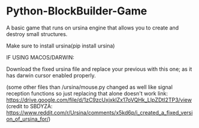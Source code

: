 # Python-BlockBuilder-Game
A basic game that runs on ursina engine that allows you to create and destroy small structures.


Make sure to install ursina(pip install ursina)


IF USING MACOS/DARWIN:

Download the fixed ursina file and replace your previous with this one; as it has darwin cursor enabled properly.

(some other files than /ursina/mouse.py changed as well like signal reception functions so just replacing that alone doesn't work
link: https://drive.google.com/file/d/1zC9zcUxjxklZx17oVQHk_LIpZDtI2TP3/view
(credit to SBDYZA: https://www.reddit.com/r/Ursina/comments/x5kd6p/i_created_a_fixed_version_of_ursina_for/)


